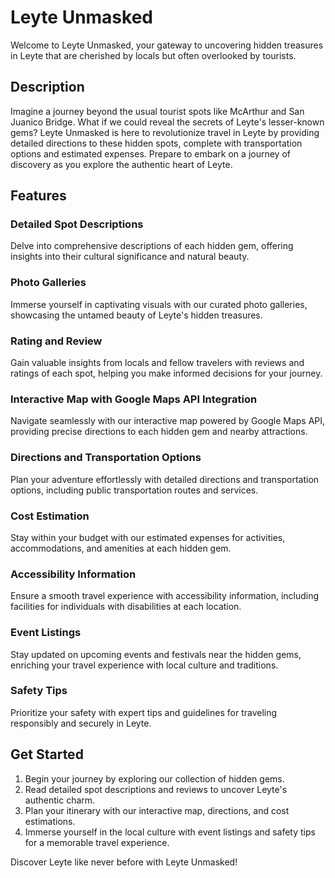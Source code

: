 # Leyte Unmasked

Welcome to Leyte Unmasked, your gateway to uncovering hidden treasures in Leyte that are cherished by locals but often overlooked by tourists.

## Description

Imagine a journey beyond the usual tourist spots like McArthur and San Juanico Bridge. What if we could reveal the secrets of Leyte's lesser-known gems? Leyte Unmasked is here to revolutionize travel in Leyte by providing detailed directions to these hidden spots, complete with transportation options and estimated expenses. Prepare to embark on a journey of discovery as you explore the authentic heart of Leyte.

## Features

### Detailed Spot Descriptions

Delve into comprehensive descriptions of each hidden gem, offering insights into their cultural significance and natural beauty.

### Photo Galleries

Immerse yourself in captivating visuals with our curated photo galleries, showcasing the untamed beauty of Leyte's hidden treasures.

### Rating and Review

Gain valuable insights from locals and fellow travelers with reviews and ratings of each spot, helping you make informed decisions for your journey.

### Interactive Map with Google Maps API Integration

Navigate seamlessly with our interactive map powered by Google Maps API, providing precise directions to each hidden gem and nearby attractions.

### Directions and Transportation Options

Plan your adventure effortlessly with detailed directions and transportation options, including public transportation routes and services.

### Cost Estimation

Stay within your budget with our estimated expenses for activities, accommodations, and amenities at each hidden gem.

### Accessibility Information

Ensure a smooth travel experience with accessibility information, including facilities for individuals with disabilities at each location.

### Event Listings

Stay updated on upcoming events and festivals near the hidden gems, enriching your travel experience with local culture and traditions.

### Safety Tips

Prioritize your safety with expert tips and guidelines for traveling responsibly and securely in Leyte.

## Get Started

1. Begin your journey by exploring our collection of hidden gems.
2. Read detailed spot descriptions and reviews to uncover Leyte's authentic charm.
3. Plan your itinerary with our interactive map, directions, and cost estimations.
4. Immerse yourself in the local culture with event listings and safety tips for a memorable travel experience.

Discover Leyte like never before with Leyte Unmasked!
